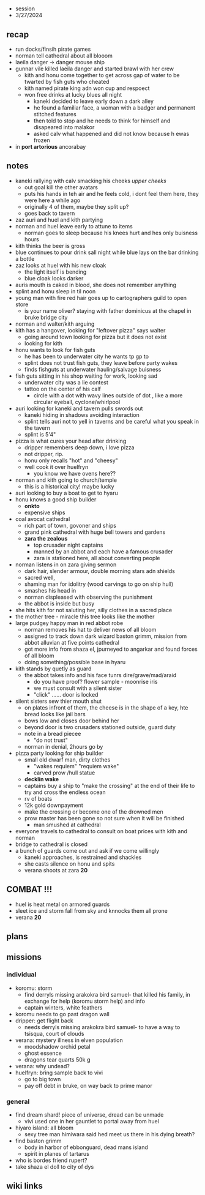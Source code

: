 #
- session
- 3/27/2024

## recap
- run docks/finsih pirate games
- norman tell cathedral about all blooom
- laeila danger -> danger mouse ship
- gunnar vile killed laeila danger and started brawl with her crew
    - kith and honu come together to get across gap of water to be twarted by fish guts who cheated
    - kith named pirate king adn won cup and respoect
    - won free drinks at lucky blues all night
        - kaneki decided to leave early down a dark alley
        - he found a familiar face, a woman with a badger and permanent stitched features
        - then told to stop and he needs to think for himself and disapeared into malakor
        - asked calv what happened and did not know because h ewas frozen
- in **port artorious** ancorabay

## notes
- kaneki rallying with calv smacking his cheeks *upper cheeks*
    - out goal kill the other avatars
    - puts his hands in teh air and he feels cold, i dont feel them here, they were here a while ago
    - originally 4 of them, maybe they split up?
    - goes back to tavern
- zaz auri and huel and kith partying
- norman and huel leave early to attune to items
    - norman goes to sleep because his knees hurt and hes only buisness hours
- kith thinks the beer is gross
- blue continues to pour drink sall night while blue lays on the bar drinking a bottle
- zaz looks at huel with his new cloak
    - the light itself is bending
    - blue cloak looks darker
- auris mouth is caked in blood, she does not remember anything
- splint and honu sleep in til noon
- young man with fire red hair goes up to cartographers guild to open store
    - is your name oliver? staying with father dominicus at the chapel in bruke bridge city
- norman and walter/kith arguing
- kith has a hangover, looking for "leftover pizza" says walter
    - going around town looking for pizza but it does not exist
    - looking for kith 
- honu wants to look for fish guts
    - he has been to underwater city he wants tp gp to
    - splint does not trust fish guts, they leave before party wakes
    - finds fishguts at underwater hauling/salvage buisness
- fish guts sitting in his shop waiting for work, looking sad
    - underwater city was a lie contest
    - tattoo on the center of his calf
        - circle with a dot with wavy lines outside of dot , like a more circular eyeball, cyclone/whirlpool
- auri looking for kaneki and tavern pulls swords out
    - kaneki hiding in shadows avoiding interaction
    - splint tells auri not to yell in taverns and be careful what you speak in the tavern
    - splint is 5'4"
- pizza is what cures your head after drinking
    - dripper remembers deep down, i love pizza
    - not dripper, rip. 
    - honu only recalls "hot" and "cheesy"
    - well cook it over huelfryn
        - you know we have ovens here??
- norman and kith going to church/temple
    - this is a historical city! maybe lucky 
- auri looking to buy a boat to get to hyaru
- honu knows a good ship builder
    - **onkto**
    - expensive ships
- coal avocat cathedral    
    - rich part of town, govoner and ships 
    - grand pink cathedral with huge bell towers and gardens
    - **zara the zealous**
        - top crusader night captains
        - manned by an abbot and each have a famous crusader
        - zara is stationed here, all about converting people
- norman listens in on zara giving sermon
    - dark hair, slender armour, double morning stars adn shields
    - sacred well, 
    - shaming man for idolitry (wood carvings to go on ship hull)
    - smashes his head in
    - norman displeased with observing the punishment
    - the abbot is inside but busy
- she hits kith for not saluting her, silly clothes in a sacred place
- the mother tree - miracle this tree looks like the mother
- large pudgey happy man in red abbot robe 
    - norman removes his hat to deliver news of all bloom
    - assigned to track down dark wizard baston grimm, mission from abbot alluvian at five points cathedral
    - got more info from shaza el, jpurneyed to angarkar and found forces of all bloom
    - doing something/possible base in hyaru
- kith stands by quetly as guard
    - the abbot takes info and his face tunrs dire/grave/mad/araid
        - do you have proof? flower sample - moonrise iris
        - we must consult with a silent sister
        - "click" ...... door is locked
- silent sisters sew thier mouth shut
    - on plates infront of them, the cheese is in the shape of a key, hte bread looks like jail bars
    - bows low and closes door behind her
    - beyond door is two crusaders stationed outside, guard duty
    - note in a bread piecee
        - "do not trust"
    - norman in denial, 2hours go by
- pizza party looking for ship builder
    - small old dwarf man, dirty clothes
        - "wakes requiem" "requiem wake"
        - carved prow /hull statue
    - **decklin wake**
    - captains buy a ship to "make the crossing" at the end of their life to try and cross the endless ocean
    - rv of boats
    - 12k gold downpayment
    - make the crossing or become one of the drowned men
    - prow master has been gone so not sure when it will be finished
        - man smushed at cathedral
- everyone travels to cathedral to consult on boat prices with kith and norman
- bridge to cathedral is closed
- a bunch of guards come out and ask if we come willingly
    - kaneki approaches, is restrained and shackles
    - she casts silence on honu and spits
    - verana shoots at zara **20**

## COMBAT !!!
- huel is heat metal on armored guards
- sleet ice and storm fall from sky and knnocks them all prone
- verana  **20**    



## plans


## missions

### individual
- koromu: storm
    - find derryls missing arakokra bird samuel- that killed his family, in exchange for help (koromu storm help) and info
    - captain winters, white feathers
- koromu needs to go past dragon wall
- dripper: get flight back
    - needs derryls missing arakokra bird samuel- to have a way to tsisqua, court of clouds
- verana: mystery illness in elven population
    - moodshadow orchid petal
    - ghost essence
    - dragons tear quarts 50k g
- verana: why undead?
- huelfryn: bring sample back to vivi
    - go to big town
    - pay off debt in bruke, on way back to prime manor

### general
- find dream shard! piece of universe, dread can be unmade
    - vivi used one in her gauntlet to portal away from huel
- hiyaro island: all bloom
    - sexy tree man himiwara said hed meet us there in his dying breath?
- find baston grimm
    - body in harbor of ebbonguard, dead mans island
    - spirit in planes of tartarus
- who is bordes friend rupert?
- take shaza el doll to city of dys

## wiki links

